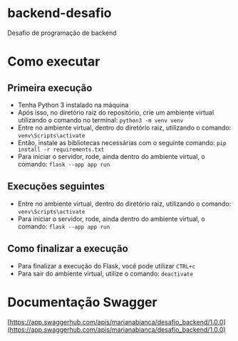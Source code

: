 # backend-desafio
Desafio de programação de backend

# Como executar

## Primeira execução

- Tenha Python 3 instalado na máquina
- Após isso, no diretório raiz do repositório, crie um ambiente virtual utilizando o comando no terminal:
`python3 -m venv venv`
- Entre no ambiente virtual, dentro do diretório raiz, utilizando o comando: `venv\Scripts\activate`
- Então, instale as bibliotecas necessárias com o seguinte comando:
`pip install -r requirements.txt`
- Para iniciar o servidor, rode, ainda dentro do ambiente virtual, o comando: `flask --app app run`

## Execuções seguintes

- Entre no ambiente virtual, dentro do diretório raiz, utilizando o comando: `venv\Scripts\activate`
- Para iniciar o servidor, rode, ainda dentro do ambiente virtual, o comando: `flask --app app run`

## Como finalizar a execução

- Para finalizar a execução do Flask, você pode utilizar `CTRL+c`
- Para sair do ambiente virtual, utilize o comando: `deactivate`

# Documentação Swagger

[https://app.swaggerhub.com/apis/marianabianca/desafio_backend/1.0.0](https://app.swaggerhub.com/apis/marianabianca/desafio_backend/1.0.0)